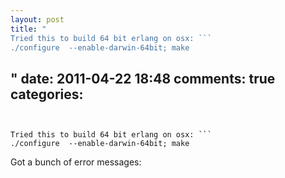 ```yaml
---
layout: post
title: "
Tried this to build 64 bit erlang on osx: ```
./configure  --enable-darwin-64bit; make
```
"
date: 2011-04-22 18:48
comments: true
categories: 
---
```


Tried this to build 64 bit erlang on osx: ```
./configure  --enable-darwin-64bit; make
```


Got a bunch of error messages:

